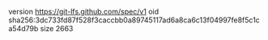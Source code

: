 version https://git-lfs.github.com/spec/v1
oid sha256:3dc733fd87f528f3caccbb0a89745117ad6a8ca6c13f04997fe8f5c1ca54d79b
size 2663
